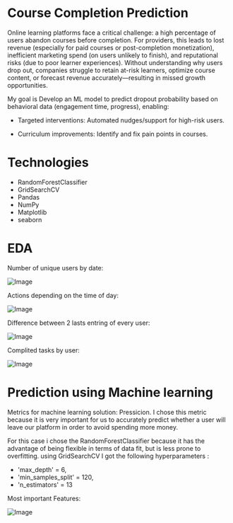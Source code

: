 # Course Completion Prediction
Online learning platforms face a critical challenge: a high percentage of users abandon courses before completion. For providers, this leads to lost revenue (especially for paid courses or post-completion monetization), inefficient marketing spend (on users unlikely to finish), and reputational risks (due to poor learner experiences). Without understanding why users drop out, companies struggle to retain at-risk learners, optimize course content, or forecast revenue accurately—resulting in missed growth opportunities.

My goal is Develop an ML model to predict dropout probability based on behavioral data (engagement time, progress), enabling:

- Targeted interventions: Automated nudges/support for high-risk users.

- Curriculum improvements: Identify and fix pain points in courses.

# Technologies
- RandomForestClassifier
- GridSearchCV
- Pandas
- NumPy
- Matplotlib
- seaborn

# EDA
Number of unique users by date:

![Image](https://github.com/user-attachments/assets/7691e43a-dfc3-463c-aba6-40eeff757154)

Actions depending on the time of day:

![Image](https://github.com/user-attachments/assets/2ddae2b8-77e0-4921-a9c3-215d25914ebd)

Difference between 2 lasts entring of every user:

![Image](https://github.com/user-attachments/assets/40a356a0-cc76-4a22-8f53-2c4598b5e77f)

Complited tasks by user:

![Image](https://github.com/user-attachments/assets/6c2dc2ed-833b-46fd-8609-29e9d97a3bc4)


# Prediction using Machine learning
Metrics for machine learning solution: Pressicion. I chose this metric because it is very important for us to accurately predict whether a user will leave our platform in order to avoid spending more money.

For this case i chose the RandomForestClassifier because it has the advantage of being flexible in terms of data fit, but is less prone to overfitting.
using GridSearchCV I got the following hyperparameters : 
- 'max_depth' = 6,
- 'min_samples_split' = 120,
- 'n_estimators' = 13

Most important Features:

![Image](https://github.com/user-attachments/assets/0d98eb97-b7b2-4cee-a927-0281b4cd745f)
